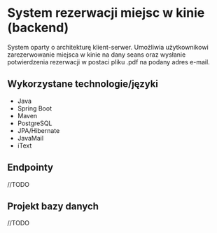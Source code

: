 # System rezerwacji miejsc w kinie (backend)
System oparty o architekturę klient-serwer. Umożliwia użytkownikowi zarezerwowanie miejsca w kinie na dany seans oraz wysłanie potwierdzenia rezerwacji w postaci pliku .pdf na podany adres e-mail. 

## Wykorzystane technologie/języki
  * Java 
  * Spring Boot
  * Maven
  * PostgreSQL
  * JPA/Hibernate
  * JavaMail
  * iText

## Endpointy
//TODO
## Projekt bazy danych
//TODO
